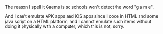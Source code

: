 The reason I spell it Gaems is so schools won't detect the word "g a m e".

And I can't emulate APK apps and iOS apps since I code in HTML and some java script on a HTML platform, and I cannot emulate such items without doing it physically with a computer, which this is not, sorry.
